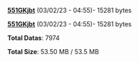 [**551GKjbt**](/data/551GKjbt.txt) (03/02/23 - 04:55)- 15281 bytes

[**551GKjbt**](/data/551GKjbt.txt) (03/02/23 - 04:55)- 15281 bytes

**Total Datas**: 7974

**Total Size**: 53.50 MB / 53.5 MB